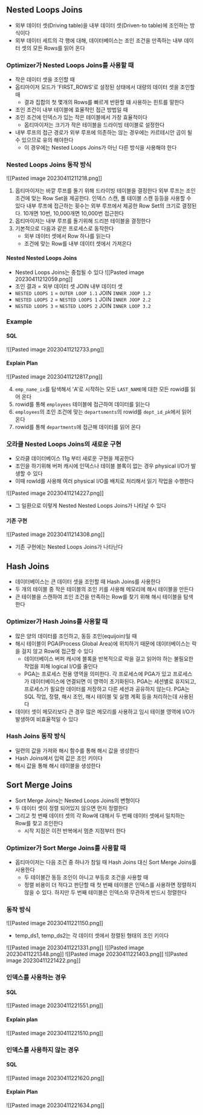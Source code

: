 ## Nested Loops Joins
- 외부 데이터 셋(Driving table)을 내부 데이터 셋(Driven-to table)에 조인하는 방식이다
- 외부 데이터 세트의 각 행에 대해, 데이터베이스는 조인 조건을 만족하는 내부 데이터 셋의 모든 Rows를 읽어 온다

### Optimizer가 Nested Loops Joins를 사용할 때
- 작은 데이터 셋을 조인할 때
- 옵티마이저 모드가 'FIRST_ROWS'로 설정된 상태에서 대량의 데이터 셋을 조인할 때
	- 결과 집합의 첫 몇개의 Rows를 빠르게 반환할 떄 사용하는 힌트를 말한다
- 조인 조건이 내부 테이블에 효율적인 접근 방법일 때
- 조인 조건에 인덱스가 있는 작은 테이블에서 가장 효율적이다
	- 옵티마이저는 크기가 작은 테이블을 드라이빙 테이블로 설정한다
- 내부 루프의 접근 경로가 외부 루프에 의존하는 않는 경우에는 카르테시안 곱이 될 수 있으므로 유의 해야한다
	- 이 경우에는 Nested Loops Joins가 아닌 다른 방식을 사용해야 한다

### Nested Loops Joins 동작 방식

![[Pasted image 20230411211218.png]]
1. 옵티마이저는 바깥 루프를 돌기 위해 드라이빙 테이블을 결정한다
   외부 루프는 조인 조건에 맞는 Row Set을 제공한다. 인덱스 스캔, 풀 테이블 스캔 등등을 사용할 수 있다
   내부 루프에 접근하는 횟수는 외부 루프에서 제공한 Row Set의 크기로 결정된다. 10개면 10번, 10,000개면 10,000번 접근한다
2. 옵티마이저는 내부 루프를 돌기위해 드리븐 테이블을 결정한다
3. 기본적으로 다음과 같은 프로세스로 동작한다
   - 외부 데이터 셋에서 Row 하나를 읽는다
   - 조건에 맞는 Row를 내부 데이터 셋에서 가져온다

#### Nested Nested Loops Joins
- Nested Loops Joins는  중첩될 수 있다
![[Pasted image 20230411212059.png]]
- 조인 결과 = 외부 데이터 셋 JOIN 내부 데이터 셋
- `NESTED LOOPS 1` =  `OUTER LOOP 1.1` JOIN `INNER JOOP 1.2`
- `NESTED LOOPS 2` = `NESTED LOOPS 1` JOIN `INNER JOOP 2.2`
- `NESTED LOOPS 3` = `NESTED LOOPS 2` JOIN `INNER LOOP 3.2`

### Example
#### SQL
![[Pasted image 20230411212733.png]]

#### Explain Plan
![[Pasted image 20230411212817.png]]

4. `emp_name_ix`를 탐색해서 'A'로 시작하는 모든 `LAST_NAME`에 대한 모든 rowid를 읽어 온다
3. rowid를 통해 `employees` 테이블에 접근하여 데이터를 읽는다
5. `employees`의 조인 조건에 맞는 `departsments`의 rowid를 `dept_id_pk`에서 읽어 온다
6. rowid를 통해 `departments`에 접근해 데이터를 읽어 온다

### 오라클 Nested Loops Joins의 새로운 구현
- 오라클 데이터베이스 11g 부터 새로운 구현을 제공한다
- 조인을 하기위해 버퍼 캐시에 인덱스나 테이블 블록이 없는 경우 physical I/O가 발생할 수 있다
- 이때 rowId를 사용해 여러 physical I/O를 배치로 처리해서 읽기 작업을 수행한다

![[Pasted image 20230411214227.png]]
- 그 일환으로 이렇게 Nested Nested Loops Joins가 나타날 수 있다

#### 기존 구현

![[Pasted image 20230411214308.png]]
- 기존 구현에는 Nested Loops Joins가 나타난다

## Hash Joins
- 데이터베이스는 큰 데이터 셋을 조인할 때 Hash Joins를 사용한다
- 두 개의 테이블 중 작은 테이블의 조인 키를 사용해 메모리에 해시 테이블을 만든다
- 큰 테이블을 스캔하여 조인 조건을 만족하는 Row를 찾기 위해 해시 테이블을 탐색한다

### Optimizer가 Hash Joins를 사용할 때
- 많은 양의 데이터를 조인하고, 동등 조인(equijoin)일 때
- 해시 테이블이 PGA(Process Global Area)에 위치하기 때문에 데이터베이스는 락을 걸지 않고 Row에 접근할 수 있다
	- 데이터베이스 버퍼 캐시에 블록을 반복적으로 락을 걸고 읽어야 하는 불필요한 작업을 피해 logical I/O를 줄인다
	- PGA는 프로세스 전용 영역을 의미한다. 각 프로세스에 PGA가 있고 프로세스가 데이터베이스에 연결되면 이 영역이 초기화된다. PGA는 세션별로 유지되고, 프로세스가 필요한 데이터를 저장하고 다른 세션과 공유하지 않는다. PGA는 SQL 작업, 정렬, 해시 조인, 해시 테이블 및 실행 계획 등을 처리하는데 사용된다
- 데이터 셋이 메모리보다 큰 경우 많은 메모리를 사용하고 임시 테이블 영역에 I/O가 발생하여 비효율적일 수 있다

### Hash Joins 동작 방식
- 일련의 값을 가져와 해시 함수를 통해 해시 값을 생성한다
- Hash Joins에서 입력 값은 조인 키이다
- 해시 값을 통해 해시 테이블을 생성한다

## Sort Merge Joins
- Sort Merge Joins는 Nested Loops Joins의 변형이다
- 두 데이터 셋이 정렬 되어있지 않으면 먼저 정렬한다
- 그리고 첫 번째 데이터 셋의 각 Row에 대해서 두 번째 데이터 셋에서 일치하는 Row를 찾고 조인한다
	- 시작 지점은 이전 반복에서 멈춘 지점부터 한다

### Optimizer가 Sort Merge Joins를 사용할 때
- 옵티마이저는 다음 조건 중 하나가 참일 때 Hash Joins 대신 Sort Merge Joins를 사용한다
	- 두 테이블간 동등 조인이 아니고 부등호 조건을 사용할 때
	- 정렬 비용이 더 적다고 판단할 때
	  첫 번째 테이블은 인덱스를 사용하면 정렬하지 않을 수 있다. 하지만 두 번째 테이블은 인덱스와 무관하게 반드시 정렬한다

### 동작 방식
![[Pasted image 20230411221150.png]]
- temp_ds1, temp_ds2는 각 데이터 셋에서 정렬된 형태의 조인 키이다

![[Pasted image 20230411221331.png]]
![[Pasted image 20230411221348.png]]
![[Pasted image 20230411221403.png]]
![[Pasted image 20230411221422.png]]

### 인덱스를 사용하는 경우
#### SQL
![[Pasted image 20230411221551.png]]
#### Explain plan
![[Pasted image 20230411221510.png]]

### 인덱스를 사용하지 않는 경우
#### SQL
![[Pasted image 20230411221620.png]]

#### Explain Plan
![[Pasted image 20230411221634.png]]
